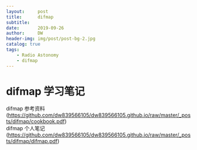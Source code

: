 ```yaml
---
layout:     post
title:      difmap
subtitle:   
date:       2019-09-26
author:     DW
header-img: img/post/post-bg-2.jpg
catalog: true
tags:
    - Radio Astonomy  
    - difmap  
---
```


# difmap 学习笔记
difmap 参考资料(https://github.com/dw839566105/dw839566105.github.io/raw/master/_posts/difmap/cookbook.pdf)  
difmap 个人笔记(https://github.com/dw839566105/dw839566105.github.io/raw/master/_posts/difmap/difmap.pdf)

